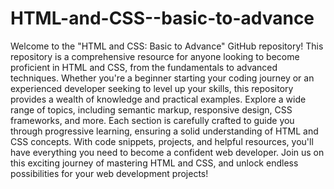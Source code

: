 # HTML-and-CSS--basic-to-advance

Welcome to the "HTML and CSS: Basic to Advance" GitHub repository! This repository is a comprehensive resource for anyone looking to become proficient in HTML and CSS, from the fundamentals to advanced techniques. Whether you're a beginner starting your coding journey or an experienced developer seeking to level up your skills, this repository provides a wealth of knowledge and practical examples. Explore a wide range of topics, including semantic markup, responsive design, CSS frameworks, and more. Each section is carefully crafted to guide you through progressive learning, ensuring a solid understanding of HTML and CSS concepts. With code snippets, projects, and helpful resources, you'll have everything you need to become a confident web developer. Join us on this exciting journey of mastering HTML and CSS, and unlock endless possibilities for your web development projects!
